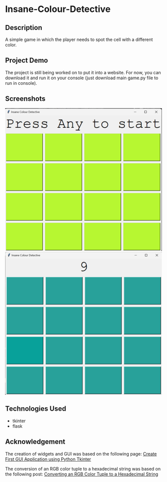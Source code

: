 # Insane-Colour-Detective

## Description
A simple game in which the player needs to spot the cell with a different color.

## Project Demo
The project is still being worked on to put it into a website. For now, you can download it and run it on your console (just download main game.py file to run in console).

## Screenshots
![Start Game](img/start_game.png)
![Sample Game](img/sample_game.png)

## Technologies Used
- tkinter
- flask

## Acknowledgement
The creation of widgets and GUI was based on the following page:
[Create First GUI Application using Python Tkinter](https://www.geeksforgeeks.org/create-first-gui-application-using-python-tkinter/)

The conversion of an RGB color tuple to a hexadecimal string was based on the following post:
[Converting an RGB Color Tuple to a Hexadecimal String](https://stackoverflow.com/questions/3380726/converting-an-rgb-color-tuple-to-a-hexidecimal-string)
